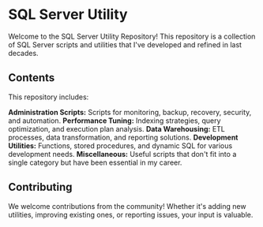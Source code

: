 # SQL Server Utility

Welcome to the SQL Server Utility Repository! This repository is a collection of SQL Server scripts and utilities that I've developed and refined in last decades.

## Contents
This repository includes:

**Administration Scripts:** Scripts for monitoring, backup, recovery, security, and automation.
**Performance Tuning:** Indexing strategies, query optimization, and execution plan analysis.
**Data Warehousing:** ETL processes, data transformation, and reporting solutions.
**Development Utilities:** Functions, stored procedures, and dynamic SQL for various development needs.
**Miscellaneous:** Useful scripts that don't fit into a single category but have been essential in my career.

## Contributing
We welcome contributions from the community! Whether it's adding new utilities, improving existing ones, or reporting issues, your input is valuable.

